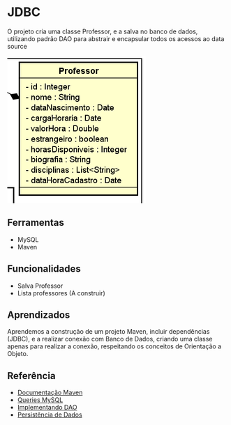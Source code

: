 
# JDBC 


O projeto cria uma classe Professor, e a salva no banco de dados, utilizando padrão DAO para abstrair e encapsular todos os acessos ao data source


![App Screenshot](https://github.com/juancassiano/mjv_grupo1_jobby_jdbc/blob/main/image/diagrama.png?raw=true)


## Ferramentas
- MySQL
- Maven


## Funcionalidades

- Salva Professor
- Lista professores (A construir)


## Aprendizados

Aprendemos a construção de um projeto Maven, incluir dependências (JDBC), e a realizar conexão com Banco de Dados, criando uma classe apenas para realizar a conexão, respeitando os conceitos de Orientação a Objeto.


## Referência

 - [Documentação Maven](https://maven.apache.org)
 - [Queries MySQL](https://dev.mysql.com/doc/refman/8.0/en/examples.html)
 - [Implementando DAO](https://www.devmedia.com.br/implementando-o-data-access-object-no-java-ee/33339)
  - [Persistência de Dados](https://www.youtube.com/watch?v=f57JGKr6sJs)


